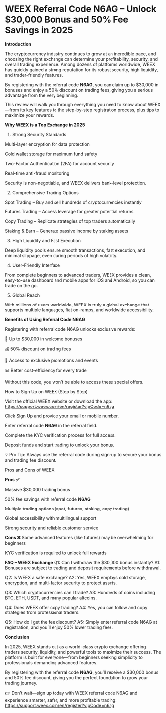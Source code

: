# WEEX Referral Code N6AG – Unlock $30,000 Bonus and 50% Fee Savings in 2025

**Introduction**

The cryptocurrency industry continues to grow at an incredible pace, and choosing the right exchange can determine your profitability, security, and overall trading experience. Among dozens of platforms worldwide, WEEX has quickly gained a strong reputation for its robust security, high liquidity, and trader-friendly features.

By registering with the referral code **N6AG**, you can claim up to $30,000 in bonuses and enjoy a 50% discount on trading fees, giving you a serious advantage from the very beginning.

This review will walk you through everything you need to know about WEEX—from its key features to the step-by-step registration process, plus tips to maximize your rewards.

**Why WEEX is a Top Exchange in 2025**
1. Strong Security Standards

Multi-layer encryption for data protection

Cold wallet storage for maximum fund safety

Two-Factor Authentication (2FA) for account security

Real-time anti-fraud monitoring

Security is non-negotiable, and WEEX delivers bank-level protection.

2. Comprehensive Trading Options

Spot Trading – Buy and sell hundreds of cryptocurrencies instantly

Futures Trading – Access leverage for greater potential returns

Copy Trading – Replicate strategies of top traders automatically

Staking & Earn – Generate passive income by staking assets

3. High Liquidity and Fast Execution

Deep liquidity pools ensure smooth transactions, fast execution, and minimal slippage, even during periods of high volatility.

4. User-Friendly Interface

From complete beginners to advanced traders, WEEX provides a clean, easy-to-use dashboard and mobile apps for iOS and Android, so you can trade on the go.

5. Global Reach

With millions of users worldwide, WEEX is truly a global exchange that supports multiple languages, fiat on-ramps, and worldwide accessibility.

**Benefits of Using Referral Code N6AG**

Registering with referral code N6AG unlocks exclusive rewards:

🎁 Up to $30,000 in welcome bonuses

💰 50% discount on trading fees

🚀 Access to exclusive promotions and events

📊 Better cost-efficiency for every trade

Without this code, you won’t be able to access these special offers.

How to Sign Up on WEEX (Step by Step)

Visit the official WEEX website or download the app: https://support.weex.com/en/register?vipCode=n6ag

Click Sign Up and provide your email or mobile number.

Enter referral code **N6AG** in the referral field.

Complete the KYC verification process for full access.

Deposit funds and start trading to unlock your bonus.

💡 Pro Tip: Always use the referral code during sign-up to secure your bonus and trading fee discount.

Pros and Cons of WEEX

**Pros ✅**

Massive $30,000 trading bonus

50% fee savings with referral code **N6AG**

Multiple trading options (spot, futures, staking, copy trading)

Global accessibility with multilingual support

Strong security and reliable customer service

**Cons ❌**
Some advanced features (like futures) may be overwhelming for beginners

KYC verification is required to unlock full rewards

**FAQ – WEEX Exchange**
Q1: Can I withdraw the $30,000 bonus instantly?
A1: Bonuses are subject to trading and deposit requirements before withdrawal.

Q2: Is WEEX a safe exchange?
A2: Yes, WEEX employs cold storage, encryption, and multi-factor security to protect assets.

Q3: Which cryptocurrencies can I trade?
A3: Hundreds of coins including BTC, ETH, USDT, and many popular altcoins.

Q4: Does WEEX offer copy trading?
A4: Yes, you can follow and copy strategies from professional traders.

Q5: How do I get the fee discount?
A5: Simply enter referral code N6AG at registration, and you’ll enjoy 50% lower trading fees.

**Conclusion**

In 2025, WEEX stands out as a world-class crypto exchange offering traders security, liquidity, and powerful tools to maximize their success. The platform is built for everyone—from beginners seeking simplicity to professionals demanding advanced features.

By registering with the referral code **N6AG**, you’ll receive a $30,000 bonus and 50% fee discount, giving you the perfect foundation to grow your trading journey.

👉 Don’t wait—sign up today with WEEX referral code N6AG and experience smarter, safer, and more profitable trading: https://support.weex.com/en/register?vipCode=n6ag
